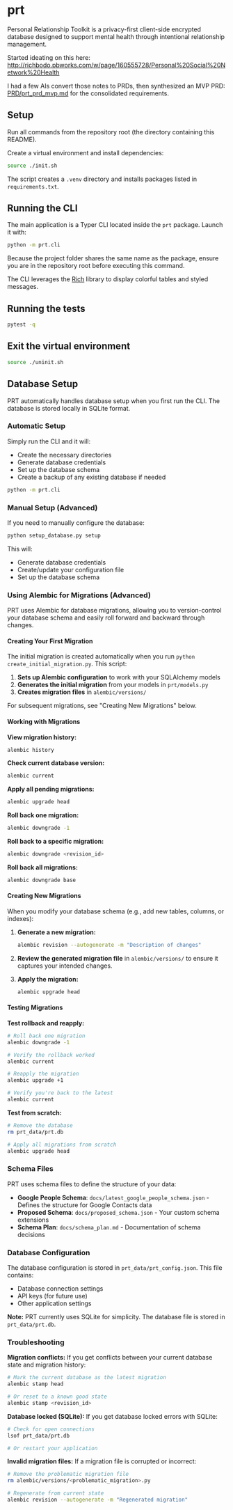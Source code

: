 # prt
Personal Relationship Toolkit is a privacy-first client-side encrypted database designed to support mental health through intentional relationship management.

Started ideating on this here: http://richbodo.pbworks.com/w/page/160555728/Personal%20Social%20Network%20Health

I had a few AIs convert those notes to PRDs, then synthesized an MVP PRD: [PRD/prt_prd_mvp.md](PRD/prt_prd_mvp.md) for the consolidated requirements.

## Setup

Run all commands from the repository root (the directory containing this README).

Create a virtual environment and install dependencies:

```bash
source ./init.sh
```

The script creates a `.venv` directory and installs packages listed in
`requirements.txt`.

## Running the CLI

The main application is a Typer CLI located inside the `prt` package. Launch it
with:

```bash
python -m prt.cli
```

Because the project folder shares the same name as the package, ensure you are
in the repository root before executing this command.

The CLI leverages the [Rich](https://github.com/Textualize/rich) library to
display colorful tables and styled messages.

## Running the tests


```bash
pytest -q
```

## Exit the virtual environment

```bash
source ./uninit.sh
```

## Database Setup

PRT automatically handles database setup when you first run the CLI. The database is stored locally in SQLite format.

### Automatic Setup

Simply run the CLI and it will:
- Create the necessary directories
- Generate database credentials
- Set up the database schema
- Create a backup of any existing database if needed

```bash
python -m prt.cli
```

### Manual Setup (Advanced)

If you need to manually configure the database:

```bash
python setup_database.py setup
```

This will:
- Generate database credentials
- Create/update your configuration file
- Set up the database schema

### Using Alembic for Migrations (Advanced)

PRT uses Alembic for database migrations, allowing you to version-control your database schema and easily roll forward and backward through changes.

#### Creating Your First Migration

The initial migration is created automatically when you run `python create_initial_migration.py`. This script:

1. **Sets up Alembic configuration** to work with your SQLAlchemy models
2. **Generates the initial migration** from your models in `prt/models.py`
3. **Creates migration files** in `alembic/versions/`

For subsequent migrations, see "Creating New Migrations" below.

#### Working with Migrations

**View migration history:**
```bash
alembic history
```

**Check current database version:**
```bash
alembic current
```

**Apply all pending migrations:**
```bash
alembic upgrade head
```

**Roll back one migration:**
```bash
alembic downgrade -1
```

**Roll back to a specific migration:**
```bash
alembic downgrade <revision_id>
```

**Roll back all migrations:**
```bash
alembic downgrade base
```

#### Creating New Migrations

When you modify your database schema (e.g., add new tables, columns, or indexes):

1. **Generate a new migration:**
   ```bash
   alembic revision --autogenerate -m "Description of changes"
   ```

2. **Review the generated migration file** in `alembic/versions/` to ensure it captures your intended changes.

3. **Apply the migration:**
   ```bash
   alembic upgrade head
   ```

#### Testing Migrations

**Test rollback and reapply:**
```bash
# Roll back one migration
alembic downgrade -1

# Verify the rollback worked
alembic current

# Reapply the migration
alembic upgrade +1

# Verify you're back to the latest
alembic current
```

**Test from scratch:**
```bash
# Remove the database
rm prt_data/prt.db

# Apply all migrations from scratch
alembic upgrade head
```

### Schema Files

PRT uses schema files to define the structure of your data:

- **Google People Schema**: `docs/latest_google_people_schema.json` - Defines the structure for Google Contacts data
- **Proposed Schema**: `docs/proposed_schema.json` - Your custom schema extensions
- **Schema Plan**: `docs/schema_plan.md` - Documentation of schema decisions

### Database Configuration

The database configuration is stored in `prt_data/prt_config.json`. This file contains:
- Database connection settings
- API keys (for future use)
- Other application settings

**Note:** PRT currently uses SQLite for simplicity. The database file is stored in `prt_data/prt.db`.

### Troubleshooting

**Migration conflicts:**
If you get conflicts between your current database state and migration history:
```bash
# Mark the current database as the latest migration
alembic stamp head

# Or reset to a known good state
alembic stamp <revision_id>
```

**Database locked (SQLite):**
If you get database locked errors with SQLite:
```bash
# Check for open connections
lsof prt_data/prt.db

# Or restart your application
```

**Invalid migration files:**
If a migration file is corrupted or incorrect:
```bash
# Remove the problematic migration file
rm alembic/versions/<problematic_migration>.py

# Regenerate from current state
alembic revision --autogenerate -m "Regenerated migration"
```


